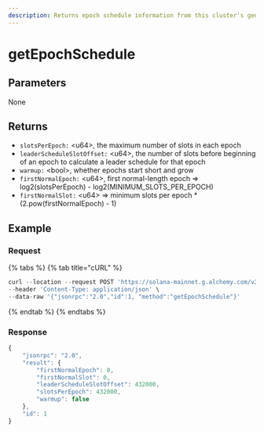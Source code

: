 ```yaml
---
description: Returns epoch schedule information from this cluster's genesis config
---
```


# getEpochSchedule

## Parameters

None

## Returns

* `slotsPerEpoch:` \<u64>, the maximum number of slots in each epoch
* `leaderScheduleSlotOffset:` \<u64>, the number of slots before beginning of an epoch to calculate a leader schedule for that epoch
* `warmup:` \<bool>, whether epochs start short and grow
* `firstNormalEpoch:` \<u64>, first normal-length epoch => log2(slotsPerEpoch) - log2(MINIMUM\_SLOTS\_PER\_EPOCH)
* `firstNormalSlot:` \<u64> => minimum slots per epoch \* (2.pow(firstNormalEpoch) - 1)

## Example&#x20;

### Request

{% tabs %}
{% tab title="cURL" %}
```python
curl --location --request POST 'https://solana-mainnet.g.alchemy.com/v2/demo' \
--header 'Content-Type: application/json' \
--data-raw '{"jsonrpc":"2.0","id":1, "method":"getEpochSchedule"}'
```
{% endtab %}
{% endtabs %}

### Response

```javascript
{
    "jsonrpc": "2.0",
    "result": {
        "firstNormalEpoch": 0,
        "firstNormalSlot": 0,
        "leaderScheduleSlotOffset": 432000,
        "slotsPerEpoch": 432000,
        "warmup": false
    },
    "id": 1
}
```
